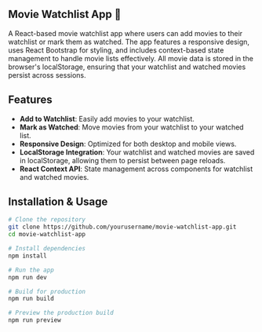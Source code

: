 ## Movie Watchlist App 🎥

A React-based movie watchlist app where users can add movies to their watchlist or mark them as watched. The app features a responsive design, uses React Bootstrap for styling, and includes context-based state management to handle movie lists effectively. All movie data is stored in the browser's localStorage, ensuring that your watchlist and watched movies persist across sessions.

## Features

- **Add to Watchlist**: Easily add movies to your watchlist.
- **Mark as Watched**: Move movies from your watchlist to your watched list.
- **Responsive Design**: Optimized for both desktop and mobile views.
- **LocalStorage Integration**: Your watchlist and watched movies are saved in localStorage, allowing them to persist between page reloads.
- **React Context API**: State management across components for watchlist and watched movies.

## Installation & Usage

```bash
# Clone the repository
git clone https://github.com/yourusername/movie-watchlist-app.git
cd movie-watchlist-app

# Install dependencies
npm install

# Run the app
npm run dev

# Build for production
npm run build

# Preview the production build
npm run preview
